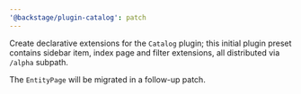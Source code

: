 ```yaml
---
'@backstage/plugin-catalog': patch
---
```


Create declarative extensions for the `Catalog` plugin; this initial plugin preset contains sidebar item, index page and filter extensions, all distributed via `/alpha` subpath.

The `EntityPage` will be migrated in a follow-up patch.
